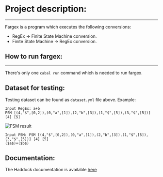 # Project description:
---
Fargex is a program which executes the following conversions:
* RegEx -> Finite State Machine conversion.
* Finite State Machine -> RegEx conversion.
## How to run fargex:
---
There's only one `cabal run` command which is needed to run fargex.

## Dataset for testing:
Testing dataset can be found as `dataset.yml` file above.
Example: 
```
Input RegEx: a+b 
FSM [(4,"$",[0,2]),(0,"a",[1]),(2,"b",[3]),(1,"$",[5]),(3,"$",[5])] [4] [5]
```
![FSM result](http://www.ms.mff.cuni.cz/~bujkov/neproc/fargex/fsm.png)
```
Input FSM: FSM [(4,"$",[0,2]),(0,"a",[1]),(2,"b",[3]),(1,"$",[5]),(3,"$",[5])] [4] [5]
($a$)+($b$)
```

## Documentation: 
The Haddock documentation is available [here] 

[here]: <http://www.ms.mff.cuni.cz/~bujkov/neproc/fargex/documentation/>
